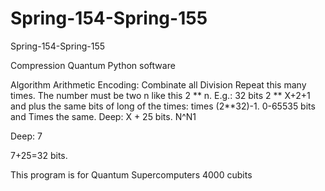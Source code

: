 # Spring-154-Spring-155
Spring-154-Spring-155

Compression Quantum Python software

Algorithm Arithmetic Encoding: Combinate all Division Repeat this many times. The number must be two n like this 2 ** n. E.g.: 32 bits 2 ** X+2+1 and plus the same bits of long of the times: times (2**32)-1. 0-65535 bits and Times the same. Deep: X + 25 bits. N^N1

Deep: 7

7+25=32 bits.

This program is for Quantum Supercomputers 
4000 cubits
